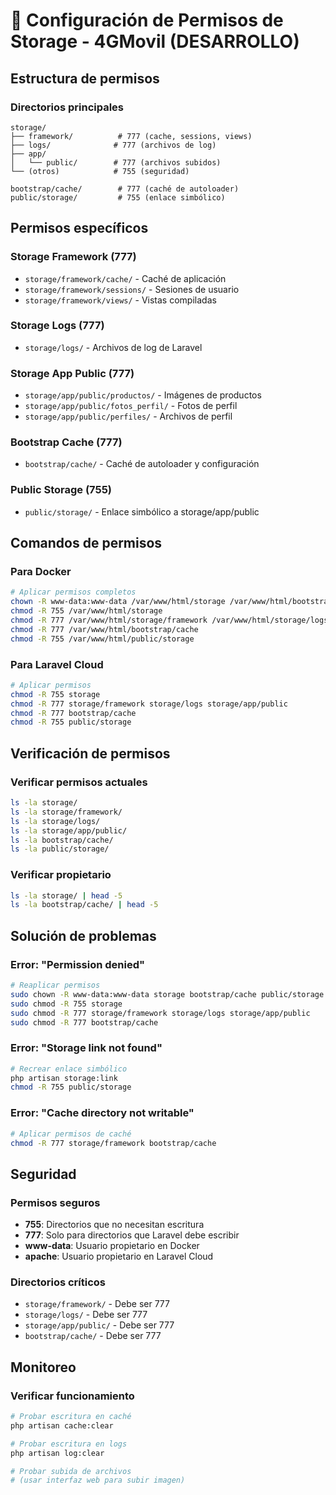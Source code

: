 # 🔐 Configuración de Permisos de Storage - 4GMovil (DESARROLLO)

## Estructura de permisos

### Directorios principales
```
storage/
├── framework/          # 777 (cache, sessions, views)
├── logs/              # 777 (archivos de log)
├── app/
│   └── public/        # 777 (archivos subidos)
└── (otros)            # 755 (seguridad)

bootstrap/cache/        # 777 (caché de autoloader)
public/storage/         # 755 (enlace simbólico)
```

## Permisos específicos

### Storage Framework (777)
- `storage/framework/cache/` - Caché de aplicación
- `storage/framework/sessions/` - Sesiones de usuario
- `storage/framework/views/` - Vistas compiladas

### Storage Logs (777)
- `storage/logs/` - Archivos de log de Laravel

### Storage App Public (777)
- `storage/app/public/productos/` - Imágenes de productos
- `storage/app/public/fotos_perfil/` - Fotos de perfil
- `storage/app/public/perfiles/` - Archivos de perfil

### Bootstrap Cache (777)
- `bootstrap/cache/` - Caché de autoloader y configuración

### Public Storage (755)
- `public/storage/` - Enlace simbólico a storage/app/public

## Comandos de permisos

### Para Docker
```bash
# Aplicar permisos completos
chown -R www-data:www-data /var/www/html/storage /var/www/html/bootstrap/cache /var/www/html/public/storage
chmod -R 755 /var/www/html/storage
chmod -R 777 /var/www/html/storage/framework /var/www/html/storage/logs /var/www/html/storage/app/public
chmod -R 777 /var/www/html/bootstrap/cache
chmod -R 755 /var/www/html/public/storage
```

### Para Laravel Cloud
```bash
# Aplicar permisos
chmod -R 755 storage
chmod -R 777 storage/framework storage/logs storage/app/public
chmod -R 777 bootstrap/cache
chmod -R 755 public/storage
```

## Verificación de permisos

### Verificar permisos actuales
```bash
ls -la storage/
ls -la storage/framework/
ls -la storage/logs/
ls -la storage/app/public/
ls -la bootstrap/cache/
ls -la public/storage/
```

### Verificar propietario
```bash
ls -la storage/ | head -5
ls -la bootstrap/cache/ | head -5
```

## Solución de problemas

### Error: "Permission denied"
```bash
# Reaplicar permisos
sudo chown -R www-data:www-data storage bootstrap/cache public/storage
sudo chmod -R 755 storage
sudo chmod -R 777 storage/framework storage/logs storage/app/public
sudo chmod -R 777 bootstrap/cache
```

### Error: "Storage link not found"
```bash
# Recrear enlace simbólico
php artisan storage:link
chmod -R 755 public/storage
```

### Error: "Cache directory not writable"
```bash
# Aplicar permisos de caché
chmod -R 777 storage/framework bootstrap/cache
```

## Seguridad

### Permisos seguros
- **755**: Directorios que no necesitan escritura
- **777**: Solo para directorios que Laravel debe escribir
- **www-data**: Usuario propietario en Docker
- **apache**: Usuario propietario en Laravel Cloud

### Directorios críticos
- `storage/framework/` - Debe ser 777
- `storage/logs/` - Debe ser 777
- `storage/app/public/` - Debe ser 777
- `bootstrap/cache/` - Debe ser 777

## Monitoreo

### Verificar funcionamiento
```bash
# Probar escritura en caché
php artisan cache:clear

# Probar escritura en logs
php artisan log:clear

# Probar subida de archivos
# (usar interfaz web para subir imagen)
```
